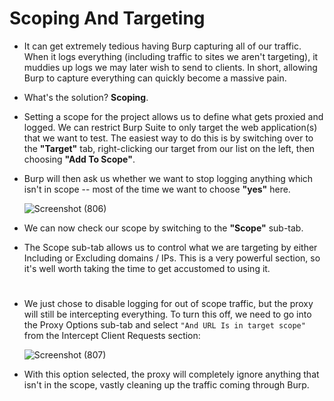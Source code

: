 # Scoping And Targeting

- It can get extremely tedious having Burp capturing all of our traffic. When it logs everything (including traffic to sites we aren't targeting), it muddies up logs we may later wish to send to clients. In short, allowing Burp to capture everything can quickly become a massive pain.

- What's the solution? **Scoping**.

- Setting a scope for the project allows us to define what gets proxied and logged. We can restrict Burp Suite to only target the web application(s) that we want to test. The easiest way to do this is by switching over to the **"Target"** tab, right-clicking our target from our list on the left, then choosing **"Add To Scope"**. 

- Burp will then ask us whether we want to stop logging anything which isn't in scope -- most of the time we want to choose **"yes"** here.

  ![Screenshot (806)](https://user-images.githubusercontent.com/63872951/182321754-3ff6defb-69dd-45fa-9446-353fafa3711b.png)

- We can now check our scope by switching to the **"Scope"** sub-tab.

- The Scope sub-tab allows us to control what we are targeting by either Including or Excluding domains / IPs. This is a very powerful section, so it's well worth taking the time to get accustomed to using it.

#

- We just chose to disable logging for out of scope traffic, but the proxy will still be intercepting everything. To turn this off, we need to go into the Proxy Options sub-tab and select `"And URL Is in target scope"` from the Intercept Client Requests section:
  
  ![Screenshot (807)](https://user-images.githubusercontent.com/63872951/182322267-6ee44182-051c-4f62-bbac-ebdbac8f5e3f.png)


- With this option selected, the proxy will completely ignore anything that isn't in the scope, vastly cleaning up the traffic coming through Burp.
